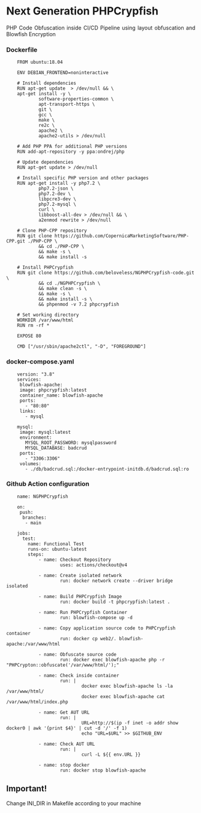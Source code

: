 # Next Generation PHPCrypfish

<p style="text-align: justify;">PHP Code Obfuscation inside CI/CD Pipeline using layout obfuscation and Blowfish Encryption</p>

### Dockerfile

        FROM ubuntu:18.04

        ENV DEBIAN_FRONTEND=noninteractive

        # Install dependencies
        RUN apt-get update  > /dev/null && \
        apt-get install -y \
                software-properties-common \
                apt-transport-https \
                git \
                gcc \
                make \
                re2c \
                apache2 \
                apache2-utils > /dev/null

        # Add PHP PPA for additional PHP versions
        RUN add-apt-repository -y ppa:ondrej/php

        # Update dependencies
        RUN apt-get update > /dev/null

        # Install specific PHP version and other packages
        RUN apt-get install -y php7.2 \
                php7.2-json \
                php7.2-dev \
                libpcre3-dev \
                php7.2-mysql \
                curl \
                libboost-all-dev > /dev/null && \
                a2enmod rewrite > /dev/null
        
        # Clone PHP-CPP repository
        RUN git clone https://github.com/CopernicaMarketingSoftware/PHP-CPP.git ./PHP-CPP \
                && cd ./PHP-CPP \
                && make -s \
                && make install -s

        # Install PHPCrypfish
        RUN git clone https://github.com/beloveless/NGPHPCrypfish-code.git \
                && cd ./NGPHPCrypfish \
                && make clean -s \
                && make -s \
                && make install -s \
                && phpenmod -v 7.2 phpcrypfish 

        # Set working directory
        WORKDIR /var/www/html
        RUN rm -rf *

        EXPOSE 80

        CMD ["/usr/sbin/apache2ctl", "-D", "FOREGROUND"]

        
### docker-compose.yaml

        version: "3.8"
        services:
         blowfish-apache:
         image: phpcrypfish:latest
         container_name: blowfish-apache
         ports:
           - "80:80"
         links:
           - mysql
        
        mysql:
         image: mysql:latest
         environment:
           MYSQL_ROOT_PASSWORD: mysqlpassword
           MYSQL_DATABASE: badcrud
         ports:
           - "3306:3306"
         volumes:
           - ./db/badcrud.sql:/docker-entrypoint-initdb.d/badcrud.sql:ro
 
### Github Action configuration 

        name: NGPHPCrypfish

        on:
         push:
          branches:
           - main

        jobs:
          test:
            name: Functional Test
            runs-on: ubuntu-latest
            steps:
                - name: Checkout Repository
                        uses: actions/checkout@v4

                - name: Create isolated network
                        run: docker network create --driver bridge isolated      

                - name: Build PHPCrypfish Image
                        run: docker build -t phpcrypfish:latest .

                - name: Run PHPCrypfish Container
                        run: blowfish-compose up -d

                - name: Copy application source code to PHPCrypfish container
                        run: docker cp web2/. blowfish-apache:/var/www/html

                - name: Obfuscate source code
                        run: docker exec blowfish-apache php -r "PHPCrypton::obfuscate('/var/www/html/');"

                - name: Check inside container
                        run: |
                                docker exec blowfish-apache ls -la /var/www/html/
                                docker exec blowfish-apache cat /var/www/html/index.php

                - name: Get AUT URL
                        run: |
                                URL=http://$(ip -f inet -o addr show docker0 | awk '{print $4}' | cut -d '/' -f 1)
                                echo "URL=$URL" >> $GITHUB_ENV

                - name: Check AUT URL
                        run: |
                                curl -L ${{ env.URL }}
                
                - name: stop docker
                        run: docker stop blowfish-apache

## Important!

Change INI_DIR in Makefile according to your machine